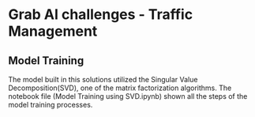# Grab AI challenges - Traffic Management

## Model Training
The model built in this solutions utilized the Singular Value Decomposition(SVD), one of the matrix factorization algorithms. The notebook file (Model Training using SVD.ipynb) shown all the steps of the model training processes.
